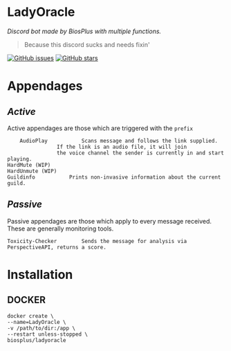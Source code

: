 # LadyOracle
*Discord bot made by BiosPlus with multiple functions.*

> Because this discord sucks and needs fixin'

[![GitHub issues](https://img.shields.io/github/issues/BiosPlus/LadyOracle?style=for-the-badge)](https://github.com/BiosPlus/LadyOracle/issues)
[![GitHub stars](https://img.shields.io/github/stars/BiosPlus/LadyOracle?style=for-the-badge)](https://github.com/BiosPlus/LadyOracle/stargazers)

# Appendages

## *Active*
Active appendages are those which are triggered with the `prefix`
	

    	AudioPlay			Scans message and follows the link supplied. 
					If the link is an audio file, it will join 
					the voice channel the sender is currently in and start playing.
	HardMute (WIP)
	HardUnmute (WIP)
	Guildinfo			Prints non-invasive information about the current guild.


## *Passive*
Passive appendages are those which apply to every message received. These are generally monitoring tools.

    Toxicity-Checker		Sends the message for analysis via PerspectiveAPI, returns a score.


# Installation

## DOCKER

	docker create \
	--name=LadyOracle \
	-v /path/to/dir:/app \
	--restart unless-stopped \
	biosplus/ladyoracle
	
